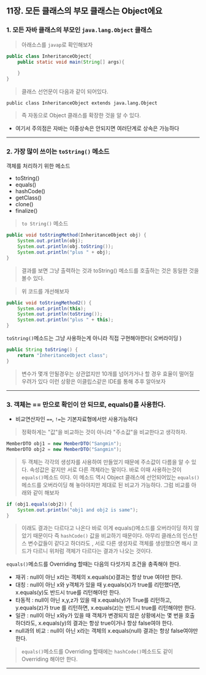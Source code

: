 ## 11장. 모든 클래스의 부모 클래스는 Object에요

### 1. 모든 자바 클래스의 부모인 `java.lang.Object` 클래스

> 아래소스를 `javap`로 확인해보자

```java
public class InheritanceObject{
	public static void main(String[] args){
    
    }
}
```
> 클래스 선언문이 다음과 같이 되어있다.

`public class InheritanceObject extends java.lang.Object`

> 즉 자동으로 Object 클래스를 확장한 것을 알 수 있다.

- 여기서 주의점은 자바는 이중상속은 안되지면 여러단계로 상속은 가능하다

---

### 2. 가장 많이 쓰이는 `toString()` 메소드

객체를 처리하기 위한 메소드
- toString()
- equals()
- hashCode()
- getClass()
- clone()
- finalize()

> `to String()` 메소드

```java
public void toStringMethod(InheritanceObject obj) {
	System.out.println(obj);
	System.out.println(obj.toString());
	System.out.println("plus " + obj);
}
```
> 결과를 보면 그냥 출력하는 것과 toString() 메소드를 호출하는 것은 동일한 것을 볼수 있다.

> 위 코드를 개선해보자

```java
public void toStringMethod2() {
	System.out.println(this);
	System.out.println(toString());
	System.out.println("plus " + this);
}
```

`toString()`메소드는 그냥 사용하는게 아니라 직접 구현해야한다( 오버라이딩 )

```java
public String toString() {
	return "InheritanceObject class";
}
```

> 변수가 몇개 안될경우는 상관없지만 10개를 넘어가거나 할 경우 효율이 떨어질 우려가 있다
> 이런 상황은 이클립스같은 IDE를 통해 추후 알아보자
> 
---

### 3. 객체는 == 만으로 확인이 안 되므로, equals()를 사용한다.

- 비교연산자인 `==`, `!=`는 기본자료형에서만 사용가능하다

> 정확하게는 "값"을 비교하는 것이 아니라 "주소값"을 비교한다고 생각하자.

```java
MemberDTO obj1 = new MemberDTO("Sangmin");
MemberDTO obj2 = new MemberDTO("Sangmin");
```
> 두 객체는 각각의 생성자를 사용하여 만들었기 때문에 주소값이 다름을 알 수 있다.
> 속성값은 같지만 서로 다른 객체라는 말이다. 
> 바로 이때 사용하는것이 `equals()`메소드 이다.
> 이 메소드 역시 Object 클래스에 선언되어있는 `equals()`메소드를 오버라이딩 해 놓아야지만
> 제대로 된 비교가 가능하다.
> 그럼 비교를 아래와 같이 해보자

```java
if (obj1.equals(obj2)) {
	System.out.println("obj1 and obj2 is same");
} 
```

> 이래도 결과는 다르다고 나온다
> 바로 이게 equals()메소드를 오버라이딩 하지 않았기 때문이다 
> 즉 `hashCode()` 값을 비교하기 때문이다.
> 아무리 클래스의 인스턴스 변수값들이 같다고 하더라도 , 서로 다른 생성자로 객체를 생성했으면
> 해시 코드가 다르니 위처럼 객체가 다르다는 결과가 나오는 것이다.

`equals()`메소드를 Overriding 할때는 다음의 다섯가지 조건을 충족해야 한다.

-  재귀 : null이 아닌 x라는 객체의 x.equals(x)결과는 항상 true 여야만 한다.
-  대칭 : null이 아닌 x와 y객체가 있을 때 y.equals(x)가 true를 리턴했다면, x.equals(y)도 반드시 true를 리턴해야만 한다.
-  타동적 : null이 아닌 x,y,z가 있을 때 x.equals(y)가 True를 리턴하고, y.equals(z)가  true 를 리턴하면, x.equals(z)는 반드시 true를 리턴해야만 한다.
-  일관 : null이 아닌 x와y가 있을 때 객체가 변경되지 않은 상황에서는 몇 번을 호출하더라도, x.equals(y)의 결과는 항상 true이거나 항상 false여야 한다.
-  null과의 비교 : null이 아닌 x라는 객체의 x.equals(null) 결과는 항상 false여야만 한다.

> `equals()`메소드를 Overriding 할때에는 `hashCode()`메소드도 같이 Overriding 해야만 한다.


---







